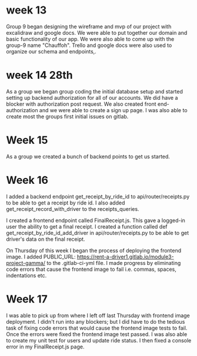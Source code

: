 # week 13

Group 9 began designing the wireframe and mvp of our project with excalidraw and google docs. We were able to put together our domain and basic functionality of our app. We were also able to come up with the group-9 name "Chauffoh". Trello and google docs were also used to organize our schema and endpoints,.

# week 14 28th

As a group we began group coding the initial database setup and started setting up backend authorization for all of our accounts. We did have a blocker with authorization post request. We also created front end-authorization and we were able to create a sign up page. I was also able to create most the groups first initial issues on gitlab.

# Week 15

As a group we created a bunch of backend points to get us started.

# Week 16

I added a backend endpoint get_receipt_by_ride_id to api/router/receipts.py to be able to get a receipt by ride id. I also added get_receipt_record_with_driver to the receipts_queries.

I created a frontend endpoint called FinalReceipt.js. This gave a logged-in user the ability to get a final receipt. I created a function called def get_receipt_by_ride_id_add_driver in api/router/receipts.py to be able to get driver's data on the final receipt.

On Thursday of this week I began the process of deploying the frontend image. I added PUBLIC_URL: https://rent-a-driver1.gitlab.io/module3-project-gamma/ to the .gitlab-ci-yml file. I made progress by eliminating code errors that cause the frontend image to fail i.e. commas, spaces, indentations etc.

# Week 17

I was able to pick up from where I left off last Thursday with frontend image deployment. I didn't run into any blockers; but I did have to do the tedious task of fixing code errors that would cause the frontend image tests to fail. Once the errors were fixed the frontend image test passed. I was also able to create my unit test for users and update ride status. I then fixed a console error in my FinalReceipt.js page.
